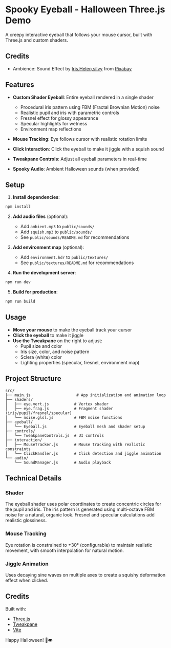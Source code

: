 # Spooky Eyeball - Halloween Three.js Demo

A creepy interactive eyeball that follows your mouse cursor, built with Three.js and custom shaders.

## Credits

- Ambience: Sound Effect by <a href="https://pixabay.com/users/placidplace-25572496/?utm_source=link-attribution&utm_medium=referral&utm_campaign=music&utm_content=121665">Iris,Helen,silvy</a> from <a href="https://pixabay.com/sound-effects//?utm_source=link-attribution&utm_medium=referral&utm_campaign=music&utm_content=121665">Pixabay</a>

## Features

- **Custom Shader Eyeball**: Entire eyeball rendered in a single shader

  - Procedural iris pattern using FBM (Fractal Brownian Motion) noise
  - Realistic pupil and iris with parametric controls
  - Fresnel effect for glossy appearance
  - Specular highlights for wetness
  - Environment map reflections

- **Mouse Tracking**: Eye follows cursor with realistic rotation limits
- **Click Interaction**: Click the eyeball to make it jiggle with a squish sound
- **Tweakpane Controls**: Adjust all eyeball parameters in real-time
- **Spooky Audio**: Ambient Halloween sounds (when provided)

## Setup

1. **Install dependencies**:

```bash
npm install
```

2. **Add audio files** (optional):

   - Add `ambient.mp3` to `public/sounds/`
   - Add `squish.mp3` to `public/sounds/`
   - See `public/sounds/README.md` for recommendations

3. **Add environment map** (optional):

   - Add `environment.hdr` to `public/textures/`
   - See `public/textures/README.md` for recommendations

4. **Run the development server**:

```bash
npm run dev
```

5. **Build for production**:

```bash
npm run build
```

## Usage

- **Move your mouse** to make the eyeball track your cursor
- **Click the eyeball** to make it jiggle
- **Use the Tweakpane** on the right to adjust:
  - Pupil size and color
  - Iris size, color, and noise pattern
  - Sclera (white) color
  - Lighting properties (specular, fresnel, environment map)

## Project Structure

```
src/
├── main.js                    # App initialization and animation loop
├── shaders/
│   ├── eye.vert.js           # Vertex shader
│   ├── eye.frag.js           # Fragment shader (iris/pupil/fresnel/specular)
│   └── noise.glsl.js         # FBM noise functions
├── eyeball/
│   └── Eyeball.js            # Eyeball mesh and shader setup
├── controls/
│   └── TweakpaneControls.js  # UI controls
├── interaction/
│   ├── MouseTracker.js       # Mouse tracking with realistic constraints
│   └── ClickHandler.js       # Click detection and jiggle animation
└── audio/
    └── SoundManager.js       # Audio playback
```

## Technical Details

### Shader

The eyeball shader uses polar coordinates to create concentric circles for the pupil and iris. The iris pattern is generated using multi-octave FBM noise for a natural, organic look. Fresnel and specular calculations add realistic glossiness.

### Mouse Tracking

Eye rotation is constrained to ±30° (configurable) to maintain realistic movement, with smooth interpolation for natural motion.

### Jiggle Animation

Uses decaying sine waves on multiple axes to create a squishy deformation effect when clicked.

## Credits

Built with:

- [Three.js](https://threejs.org/)
- [Tweakpane](https://cocopon.github.io/tweakpane/)
- [Vite](https://vitejs.dev/)

Happy Halloween! 🎃👁️
